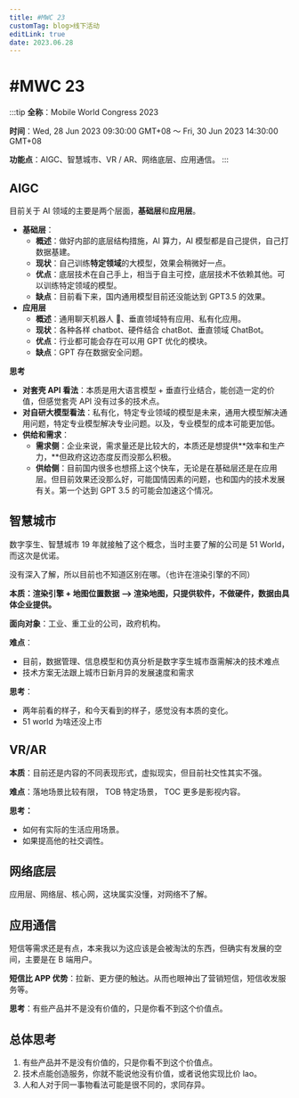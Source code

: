 ```yaml
---
title: #MWC 23
customTag: blog>线下活动
editLink: true
date: 2023.06.28
---
```


# #MWC 23

:::tip
**全称**：Mobile World Congress 2023

**时间**：Wed, 28 Jun 2023 09:30:00 GMT+08 ～ Fri, 30 Jun 2023 14:30:00 GMT+08

**功能点**：AIGC、智慧城市、VR / AR、网络底层、应用通信。
:::

## AIGC

目前关于 AI 领域的主要是两个层面，**基础层**和**应用层**。

- **基础层**：
  - **概述**：做好内部的底层结构措施，AI 算力，AI 模型都是自己提供，自己打数据基建。
  - **现状**：自己训练**特定领域**的大模型，效果会稍微好一点。
  - **优点**：底层技术在自己手上，相当于自主可控，底层技术不依赖其他。可以训练特定领域的模型。
  - **缺点**：目前看下来，国内通用模型目前还没能达到 GPT3.5 的效果。
- **应用层**
  - **概述**：通用聊天机器人 🤖️、垂直领域特有应用、私有化应用。
  - **现状**：各种各样 chatbot、硬件结合 chatBot、垂直领域 ChatBot。
  - **优点**：行业都可能会存在可以用 GPT 优化的模块。
  - **缺点**：GPT 存在数据安全问题。

**思考**

- **对套壳 API 看法**：本质是用大语言模型 + 垂直行业结合，能创造一定的价值，但感觉套壳 API 没有过多的技术点。
- **对自研大模型看法**：私有化，特定专业领域的模型是未来，通用大模型解决通用问题，特定专业模型解决专业问题。以及，专业模型的成本可能更加低。
- **供给和需求**：
  - **需求侧**：企业来说，需求量还是比较大的，本质还是想提供**效率和生产力，**但政府这边态度反而没那么积极。
  - **供给侧**：目前国内很多也想搭上这个快车，无论是在基础层还是在应用层。但目前效果还没那么好，可能国情因素的问题，也和国内的技术发展有关。第一个达到 GPT 3.5 的可能会加速这个情况。

## 智慧城市

数字孪生、智慧城市 19 年就接触了这个概念，当时主要了解的公司是 51 World，而这次是优诺。

没有深入了解，所以目前也不知道区别在哪。（也许在渲染引擎的不同）

**本质：渲染引擎 + 地图位置数据 ——> 渲染地图，只提供软件，不做硬件，数据由具体企业提供。**

**面向对象**：工业、重工业的公司，政府机构。

**难点**：

- 目前，数据管理、信息模型和仿真分析是数字孪生城市亟需解决的技术难点
- 技术方案无法跟上城市日新月异的发展速度和需求

**思考**：

- 两年前看的样子，和今天看到的样子，感觉没有本质的变化。
- 51 world 为啥还没上市

## VR/AR

**本质**：目前还是内容的不同表现形式，虚拟现实，但目前社交性其实不强。

**难点**：落地场景比较有限， TOB 特定场景， TOC 更多是影视内容。

**思考：**

- 如何有实际的生活应用场景。
- 如果提高他的社交调性。

## 网络底层

应用层、网络层、核心网，这块属实没懂，对网络不了解。

## 应用通信

短信等需求还是有点，本来我以为这应该是会被淘汰的东西，但确实有发展的空间，主要是在 B 端用户。

**短信比 APP 优势**：拉新、更方便的触达。从而也眼神出了营销短信，短信收发服务等。

**思考**：有些产品并不是没有价值的，只是你看不到这个价值点。

## 总体思考

1. 有些产品并不是没有价值的，只是你看不到这个价值点。
2. 技术点能创造服务，你就不能说他没有价值，或者说他实现比价 lao。
3. 人和人对于同一事物看法可能是很不同的，求同存异。
